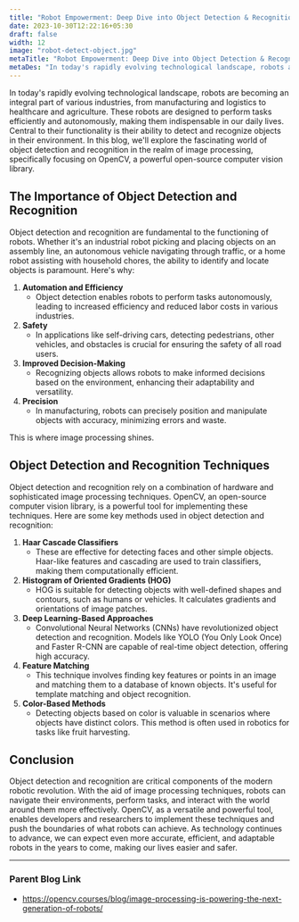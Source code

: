 ```yaml
---
title: "Robot Empowerment: Deep Dive into Object Detection & Recognition"
date: 2023-10-30T12:22:16+05:30
draft: false
width: 12
image: "robot-detect-object.jpg"
metaTitle: "Robot Empowerment: Deep Dive into Object Detection & Recognition | Open CV Courses"
metaDes: "In today's rapidly evolving technological landscape, robots are becoming an integral part of various industries, from manufacturing and logistics to healthcare and agriculture. These robots are designed to perform tasks efficiently and autonomously, making them indispensable in our daily lives. Central to their functionality is their ability to detect and recognize objects in their environment. | robot | object detection | "
---
```


In today's rapidly evolving technological landscape, robots are becoming an integral part of various industries, from manufacturing and logistics to healthcare and agriculture. These robots are designed to perform tasks efficiently and autonomously, making them indispensable in our daily lives. Central to their functionality is their ability to detect and recognize objects in their environment. <!--more--> In this blog, we'll explore the fascinating world of object detection and recognition in the realm of image processing, specifically focusing on OpenCV, a powerful open-source computer vision library.

## The Importance of Object Detection and Recognition

Object detection and recognition are fundamental to the functioning of robots. Whether it's an industrial robot picking and placing objects on an assembly line, an autonomous vehicle navigating through traffic, or a home robot assisting with household chores, the ability to identify and locate objects is paramount. Here's why:

1. **Automation and Efficiency**
    - Object detection enables robots to perform tasks autonomously, leading to increased efficiency and reduced labor costs in various industries.
2. **Safety**
    - In applications like self-driving cars, detecting pedestrians, other vehicles, and obstacles is crucial for ensuring the safety of all road users.
3. **Improved Decision-Making**
    - Recognizing objects allows robots to make informed decisions based on the environment, enhancing their adaptability and versatility.
4. **Precision**
    - In manufacturing, robots can precisely position and manipulate objects with accuracy, minimizing errors and waste.

This is where image processing shines.

## Object Detection and Recognition Techniques

Object detection and recognition rely on a combination of hardware and sophisticated image processing techniques. OpenCV, an open-source computer vision library, is a powerful tool for implementing these techniques. Here are some key methods used in object detection and recognition:

1. **Haar Cascade Classifiers**
    - These are effective for detecting faces and other simple objects. Haar-like features and cascading are used to train classifiers, making them computationally efficient.
2. **Histogram of Oriented Gradients (HOG)**
    - HOG is suitable for detecting objects with well-defined shapes and contours, such as humans or vehicles. It calculates gradients and orientations of image patches.
3. **Deep Learning-Based Approaches**
    - Convolutional Neural Networks (CNNs) have revolutionized object detection and recognition. Models like YOLO (You Only Look Once) and Faster R-CNN are capable of real-time object detection, offering high accuracy.
4. **Feature Matching**
    - This technique involves finding key features or points in an image and matching them to a database of known objects. It's useful for template matching and object recognition.
5. **Color-Based Methods**
    - Detecting objects based on color is valuable in scenarios where objects have distinct colors. This method is often used in robotics for tasks like fruit harvesting.

## Conclusion

Object detection and recognition are critical components of the modern robotic revolution. With the aid of image processing techniques, robots can navigate their environments, perform tasks, and interact with the world around them more effectively. OpenCV, as a versatile and powerful tool, enables developers and researchers to implement these techniques and push the boundaries of what robots can achieve. As technology continues to advance, we can expect even more accurate, efficient, and adaptable robots in the years to come, making our lives easier and safer.

----------------------------------------------------------------------------------------------------------

### Parent Blog Link

- https://opencv.courses/blog/image-processing-is-powering-the-next-generation-of-robots/